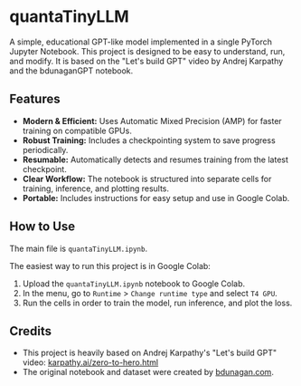# quantaTinyLLM

A simple, educational GPT-like model implemented in a single PyTorch Jupyter Notebook. This project is designed to be easy to understand, run, and modify. It is based on the "Let's build GPT" video by Andrej Karpathy and the bdunaganGPT notebook.

## Features

*   **Modern & Efficient:** Uses Automatic Mixed Precision (AMP) for faster training on compatible GPUs.
*   **Robust Training:** Includes a checkpointing system to save progress periodically.
*   **Resumable:** Automatically detects and resumes training from the latest checkpoint.
*   **Clear Workflow:** The notebook is structured into separate cells for training, inference, and plotting results.
*   **Portable:** Includes instructions for easy setup and use in Google Colab.

## How to Use

The main file is `quantaTinyLLM.ipynb`.

The easiest way to run this project is in Google Colab:
1.  Upload the `quantaTinyLLM.ipynb` notebook to Google Colab.
2.  In the menu, go to `Runtime` > `Change runtime type` and select `T4 GPU`.
3.  Run the cells in order to train the model, run inference, and plot the loss.

## Credits

*   This project is heavily based on Andrej Karpathy's "Let's build GPT" video: [karpathy.ai/zero-to-hero.html](https://karpathy.ai/zero-to-hero.html)
*   The original notebook and dataset were created by [bdunagan.com](https://bdunagan.com).
